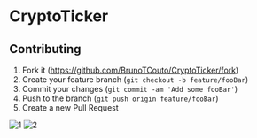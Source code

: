 # CryptoTicker

## Contributing

1. Fork it (<https://github.com/BrunoTCouto/CryptoTicker/fork>)
2. Create your feature branch (`git checkout -b feature/fooBar`)
3. Commit your changes (`git commit -am 'Add some fooBar'`)
4. Push to the branch (`git push origin feature/fooBar`)
5. Create a new Pull Request

![1](https://user-images.githubusercontent.com/23619646/109252877-4b48df00-77cd-11eb-98cf-c540c77ab8b0.jpg)
![2](https://user-images.githubusercontent.com/23619646/109252882-4c7a0c00-77cd-11eb-951b-df09aa6e42e1.jpg)
